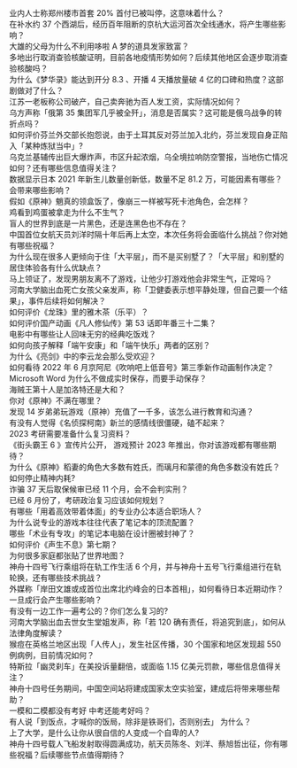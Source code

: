 业内人士称郑州楼市首套  20% 首付已被叫停，这意味着什么？  
在补水约 37 个西湖后，经历百年阻断的京杭大运河首次全线通水，将产生哪些影响？  
大雄的父母为什么不利用哆啦 A 梦的道具发家致富？  
多地出行取消查验核酸证明，目前各地疫情形势如何？后续其他地区会逐步取消查验核酸吗？  
为什么《梦华录》能达到开分 8.3 、开播 4 天播放量破 4 亿的口碑和热度？这部剧做对了什么？  
江苏一老板称公司破产，自己卖奔驰为百人发工资，实际情况如何？  
乌方声称「俄第 35 集团军几乎被全歼」，消息是否属实？这可能是俄乌战争的转折点吗？  
如何评价芬兰外交部长抱怨说，由于土耳其反对芬兰加入北约，芬兰发现自身正陷入「某种炼狱当中」?  
乌克兰基辅传出巨大爆炸声，市区升起浓烟，乌全境拉响防空警报，当地伤亡情况如何？还有哪些信息值得关注？  
数据显示日本 2021 年新生儿数量创新低，数量不足 81.2 万，可能因素有哪些？会带来哪些影响？  
假如《原神》魈真的领盒饭了，像崩三一样被写死卡池角色，会怎样？  
鸡看到鸡蛋被拿走为什么不生气？  
盲人的世界到底是一片黑色，还是连黑色也不存在？  
中国首位女航天员刘洋时隔十年后再上太空，本次任务将会面临什么挑战？你对她有哪些祝福？  
为什么现在很多人更倾向于住「大平层」，而不是买别墅了？「大平层」和别墅的居住体验各有什么优缺点？  
马上领证了，发现男朋友离不了游戏，让他少打游戏他会非常生气，正常吗？  
河南大学脑出血死亡女孩父亲发声，称「卫健委表示想平静处理，但自己要一个结果」，事件后续将如何解决？  
如何评价《龙珠》里的雅木茶（乐平）？  
如何评价国产动画《凡人修仙传》第 53 话即年番三十二集？  
电影中有哪些让人回味无穷的经典吃饭戏？  
如何向孩子解释「端午安康」和「端午快乐」两者的区别？  
为什么《亮剑》中的李云龙会那么受欢迎？  
如何看待 2022 年 6 月京阿尼《吹响吧上低音号》第三季新作动画制作决定？  
Microsoft Word 为什么不做成实时保存，而要手动保存？  
海贼王第十人是加洛特还是大和？  
你对《原神》不满在哪里？  
发现 14 岁弟弟玩游戏（原神）充值了一千多，该怎么进行教育和沟通？  
有没有人觉得《名侦探柯南》新兰的感情线很僵硬，磕不起来？  
2023 考研需要准备什么复习资料？  
《街头霸王 6 》宣传片公开， 游戏预计 2023 年推出，你对该游戏都有哪些期待？  
为什么《原神》稻妻的角色大多数有姓氏，而璃月和蒙德的角色多数没有姓氏？  
如何停止精神内耗?  
诈骗 37 天后取保候审已经 11 个月，会不会判实刑？  
已经 6 月份了，考研政治复习应该如何规划？  
有哪些「用着高效带着体面」的专业办公本适合职场人？  
为什么说专业的游戏本往往代表了笔记本的顶流配置？  
哪些「术业有专攻」的笔记本电脑在设计圈被封神了？  
如何评价《声生不息》第七期？  
为何很多家庭都张贴了世界地图？  
神舟十四号飞行乘组将在轨工作生活 6 个月，并与神舟十五号飞行乘组进行在轨轮换，还有哪些技术挑战？  
外媒称「岸田文雄或成首位出席北约峰会的日本首相」，如何看待日本近期动作？一旦成行会产生哪些影响？  
有没有一边工作一遍考公的？你们怎么复习的?  
河南大学脑出血去世女生堂姐发声，称「若 120 确有责任，将追究到底」，如何从法律角度解读？  
猴痘在英格兰地区出现「人传人」，发生社区传播，30 个国家和地区发现超 550 例病例，目前情况如何？  
特斯拉「幽灵刹车」在美投诉量翻倍，或面临 1.15 亿美元罚款，哪些信息值得关注？  
神舟十四号任务期间，中国空间站将建成国家太空实验室，建成后将带来哪些帮助？  
一模和二模都没有考好 中考还能考好吗？  
有人说「到饭点，才喊你的饭局，除非是铁哥们，否则别去」 为什么？  
上了大学，是什么让你从很自信的人变成一个自卑的人?  
神舟十四号载人飞船发射取得圆满成功，航天员陈冬、刘洋、蔡旭哲出征，你有哪些祝福？后续哪些节点值得期待？  
